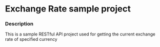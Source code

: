 # Exchange Rate sample project

### Description

This is a sample RESTful API project used for 
getting the current exchange rate of specified currency
